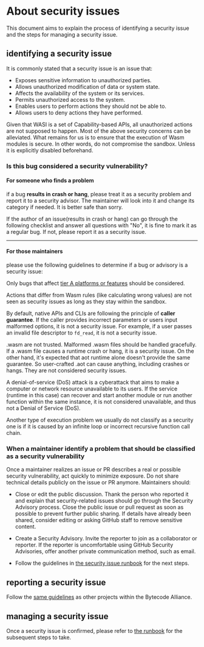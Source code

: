 # About security issues

This document aims to explain the process of identifying a security issue and the steps for managing a security issue.

## identifying a security issue

It is commonly stated that a security issue is an issue that:

- Exposes sensitive information to unauthorized parties.
- Allows unauthorized modification of data or system state.
- Affects the availability of the system or its services.
- Permits unauthorized access to the system.
- Enables users to perform actions they should not be able to.
- Allows users to deny actions they have performed.

Given that WASI is a set of Capability-based APIs, all unauthorized actions are not supposed to happen. Most of the above security concerns can be alleviated. What remains for us is to ensure that the execution of Wasm modules is secure. In other words, do not compromise the sandbox. Unless it is explicitly disabled beforehand.

### Is this bug considered a security vulnerability?

#### For someone who finds a problem

if a bug **results in crash or hang**, please treat it as a security problem and report it to a security advisor. The maintainer will look into it and change its category if needed. It is better safe than sorry.

If the author of an issue(results in crash or hang) can go through the following checklist and answer all questions with "No", it is fine to mark it as a regular bug. If not, please report it as a security issue.

---

#### For those maintainers

please use the following guidelines to determine if a bug or advisory is a security issue:

Only bugs that affect [tier A platforms or features](./tired_support.md) should be considered.

Actions that differ from Wasm rules (like calculating wrong values) are not seen as security issues as long as they stay within the sandbox.

By default, native APIs and CLIs are following the principle of **caller guarantee**. If the caller provides incorrect parameters or users input malformed options, it is not a security issue. For example, if a user passes an invalid file descriptor to `fd_read`, it is not a security issue.

.wasm are not trusted. Malformed .wasm files should be handled gracefully. If a .wasm file causes a runtime crash or hang, it is a security issue. On the other hand, it's expected that aot runtime alone doesn't provide the same guarantee. So user-crafted .aot can cause anything, including crashes or hangs. They are not considered security issues.

A denial-of-service (DoS) attack is a cyberattack that aims to make a computer or network resource unavailable to its users. If the service (runtime in this case) can recover and start another module or run another function within the same instance, it is not considered unavailable, and thus not a Denial of Service (DoS).

Another type of execution problem we usually do not classify as a security one is if it is caused by an infinite loop or incorrect recursive function call chain.

### When a maintainer identify a problem that should be classified as a security vulnerability

Once a maintainer realizes an issue or PR describes a real or possible security vulnerability, act quickly to minimize exposure. Do not share technical details publicly on the issue or PR anymore. Maintainers should:

- Close or edit the public discussion. Thank the person who reported it and explain that security-related issues should go through the Security Advisory process. Close the public issue or pull request as soon as possible to prevent further public sharing. If details have already been shared, consider editing or asking GitHub staff to remove sensitive content.

- Create a Security Advisory. Invite the reporter to join as a collaborator or reporter. If the reporter is uncomfortable using GitHub Security Advisories, offer another private communication method, such as email.

- Follow the guidelines in [the security issue runbook](./security_issue_runbook.md) for the next steps.

## reporting a security issue

Follow the [same guidelines](https://bytecodealliance.org/security) as other projects within the Bytecode Alliance.

## managing a security issue

Once a security issue is confirmed, please refer to [the runbook](./security_issue_runbook.md) for the subsequent steps to take.
